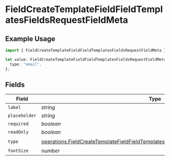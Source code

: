 # FieldCreateTemplateFieldFieldTemplatesFieldsRequestFieldMeta

## Example Usage

```typescript
import { FieldCreateTemplateFieldFieldTemplatesFieldsRequestFieldMeta } from "@documenso/sdk-typescript/models/operations";

let value: FieldCreateTemplateFieldFieldTemplatesFieldsRequestFieldMeta = {
  type: "email",
};
```

## Fields

| Field                                                                                                                                                                                              | Type                                                                                                                                                                                               | Required                                                                                                                                                                                           | Description                                                                                                                                                                                        |
| -------------------------------------------------------------------------------------------------------------------------------------------------------------------------------------------------- | -------------------------------------------------------------------------------------------------------------------------------------------------------------------------------------------------- | -------------------------------------------------------------------------------------------------------------------------------------------------------------------------------------------------- | -------------------------------------------------------------------------------------------------------------------------------------------------------------------------------------------------- |
| `label`                                                                                                                                                                                            | *string*                                                                                                                                                                                           | :heavy_minus_sign:                                                                                                                                                                                 | N/A                                                                                                                                                                                                |
| `placeholder`                                                                                                                                                                                      | *string*                                                                                                                                                                                           | :heavy_minus_sign:                                                                                                                                                                                 | N/A                                                                                                                                                                                                |
| `required`                                                                                                                                                                                         | *boolean*                                                                                                                                                                                          | :heavy_minus_sign:                                                                                                                                                                                 | N/A                                                                                                                                                                                                |
| `readOnly`                                                                                                                                                                                         | *boolean*                                                                                                                                                                                          | :heavy_minus_sign:                                                                                                                                                                                 | N/A                                                                                                                                                                                                |
| `type`                                                                                                                                                                                             | [operations.FieldCreateTemplateFieldFieldTemplatesFieldsRequestRequestBody5FieldMetaType](../../models/operations/fieldcreatetemplatefieldfieldtemplatesfieldsrequestrequestbody5fieldmetatype.md) | :heavy_check_mark:                                                                                                                                                                                 | N/A                                                                                                                                                                                                |
| `fontSize`                                                                                                                                                                                         | *number*                                                                                                                                                                                           | :heavy_minus_sign:                                                                                                                                                                                 | N/A                                                                                                                                                                                                |